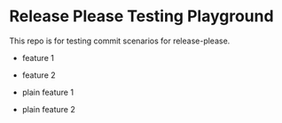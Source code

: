 # Release Please Testing Playground

This repo is for testing commit scenarios for release-please.

* feature 1
* feature 2

* plain feature 1
* plain feature 2

